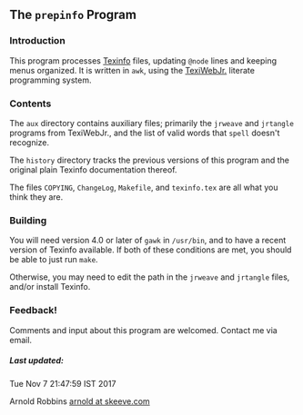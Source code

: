 ## The `prepinfo` Program

### Introduction

This program processes [Texinfo](https://www.gnu.org/software/texinfo)
files, updating `@node` lines and keeping menus organized.
It is written in `awk`, using the
[TexiWebJr.](https://github.com/arnoldrobbins/texiwebjr)
literate programming system.

### Contents

The `aux` directory contains auxiliary files; primarily the
`jrweave` and `jrtangle` programs from TexiWebJr., and the
list of valid words that `spell` doesn't recognize.

The `history` directory tracks the previous versions of this
program and the original plain Texinfo documentation thereof.

The files `COPYING`, `ChangeLog`, `Makefile`, and `texinfo.tex`
are all what you think they are.

### Building

You will need version 4.0 or later of `gawk` in `/usr/bin`,
and to have a recent version of Texinfo available. If both of
these conditions are met, you should be able to just run `make`.

Otherwise, you may need to edit the path in the `jrweave` and
`jrtangle` files, and/or install Texinfo.

### Feedback!

Comments and input about this program are welcomed.  Contact me
via email.

##### Last updated:

Tue Nov  7 21:47:59 IST 2017

Arnold Robbins
[arnold at skeeve.com](mailto:arnold@skeeve.com)
